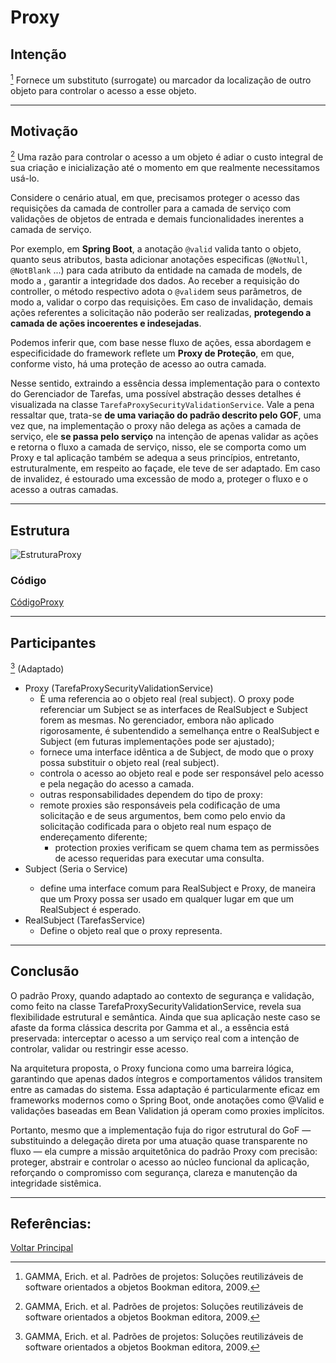 # Proxy

## Intenção

[^GAMMA]
Fornece um substituto (surrogate) ou marcador da localização de outro objeto para controlar o acesso a esse objeto.

---

## Motivação

[^GAMMA]
Uma razão para controlar o acesso a um objeto é adiar o custo integral de sua criação e inicialização até o momento em que realmente necessitamos usá-lo.

Considere o cenário atual, em que, precisamos proteger o acesso das requisições da camada de controller para a camada de serviço com validações de objetos de entrada e demais funcionalidades inerentes a camada de serviço. 

Por exemplo, em **Spring Boot**, a anotação `@valid` valida tanto o objeto, quanto seus atributos, basta adicionar anotações especificas (`@NotNull`, `@NotBlank` ...) para cada atributo da entidade na camada de models, de modo a , garantir a integridade dos dados. Ao receber a requisição do controller, o método respectivo adota o `@valid`em seus parâmetros, de modo a, validar o corpo das requisições. Em caso de invalidação, demais ações referentes a solicitação não poderão ser realizadas, **protegendo a camada de ações incoerentes e indesejadas**.

Podemos inferir que, com base nesse fluxo de ações, essa abordagem e especificidade do framework reflete um **Proxy de Proteção**, em que, conforme visto, há uma proteção de acesso ao outra camada.

Nesse sentido, extraindo a essência dessa implementação para o contexto do Gerenciador de Tarefas,  uma possível abstração desses detalhes é visualizada na classe `TarefaProxySecurityValidationService`. Vale a pena ressaltar que, trata-se **de uma variação do padrão descrito pelo GOF**, uma vez que, na implementação o proxy não delega as ações a camada de serviço, ele **se passa pelo serviço** na intenção de apenas validar as ações e retorna o fluxo a camada de serviço, nisso, ele se comporta como um Proxy e tal aplicação também se adequa a seus princípios, entretanto, estruturalmente, em respeito ao façade, ele teve de ser adaptado. Em caso de invalidez, é estourado uma excessão de modo a, proteger o fluxo e o acesso a outras camadas.

---

## Estrutura

![EstruturaProxy](../../out/estruturasUmls/padrões/proxy/proxy/proxy.png)

### Código

[CódigoProxy](../../src/main/java/service/TarefaProxySecurityValidationService.java)

---

## Participantes

[^GAMMA] (Adaptado)

- Proxy (TarefaProxySecurityValidationService)
  - È uma referencia ao o objeto real (real subject). O proxy pode referenciar um Subject se as interfaces de RealSubject e Subject forem as mesmas. No gerenciador, embora não aplicado rigorosamente, é subentendido a semelhança entre o RealSubject e Subject (em futuras implementações pode ser ajustado);
  - fornece uma interface idêntica a de Subject, de modo que o proxy possa substituir o objeto real (real subject).
  - controla o acesso ao objeto real e pode ser responsável pelo acesso e pela negação do acesso a camada.
  - outras responsabilidades dependem do tipo de proxy:
  - remote proxies são responsáveis pela codificação de uma solicitação e de seus argumentos, bem como pelo envio da solicitação codificada para o objeto real num espaço de endereçamento diferente; 
    - protection proxies verificam se quem chama tem as permissões de acesso requeridas para executar uma consulta.
- Subject (Seria o Service<T>)
  - define uma interface comum para RealSubject e Proxy, de maneira que um Proxy possa ser usado em qualquer lugar em que um RealSubject é esperado.
- RealSubject (TarefasService)
  - Define o objeto real que o proxy representa.

---

## Conclusão

O padrão Proxy, quando adaptado ao contexto de segurança e validação, como feito na classe TarefaProxySecurityValidationService, revela sua flexibilidade estrutural e semântica. Ainda que sua aplicação neste caso se afaste da forma clássica descrita por Gamma et al., a essência está preservada: interceptar o acesso a um serviço real com a intenção de controlar, validar ou restringir esse acesso.

Na arquitetura proposta, o Proxy funciona como uma barreira lógica, garantindo que apenas dados íntegros e comportamentos válidos transitem entre as camadas do sistema. Essa adaptação é particularmente eficaz em frameworks modernos como o Spring Boot, onde anotações como @Valid e validações baseadas em Bean Validation já operam como proxies implícitos.

Portanto, mesmo que a implementação fuja do rigor estrutural do GoF — substituindo a delegação direta por uma atuação quase transparente no fluxo — ela cumpre a missão arquitetônica do padrão Proxy com precisão: proteger, abstrair e controlar o acesso ao núcleo funcional da aplicação, reforçando o compromisso com segurança, clareza e manutenção da integridade sistêmica.

---

## Referências:

[^GAMMA]: GAMMA, Erich. et al. Padrões de projetos: Soluções reutilizáveis de software orientados a objetos Bookman editora, 2009.

[Voltar Principal](../../README.md)